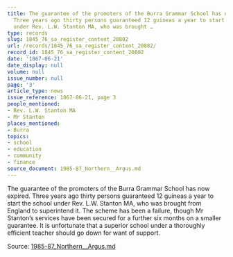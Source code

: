 ```yaml
---
title: The guarantee of the promoters of the Burra Grammar School has now expired.
  Three years ago thirty persons guaranteed 12 guineas a year to start the school
  under Rev. L.W. Stanton MA, who was brought …
type: records
slug: 1845_76_sa_register_content_20802
url: /records/1845_76_sa_register_content_20802/
record_id: 1845_76_sa_register_content_20802
date: '1867-06-21'
date_display: null
volume: null
issue_number: null
page: '3'
article_type: news
issue_reference: 1867-06-21, page 3
people_mentioned:
- Rev. L.W. Stanton MA
- Mr Stanton
places_mentioned:
- Burra
topics:
- school
- education
- community
- finance
source_document: 1985-87_Northern__Argus.md
---
```


The guarantee of the promoters of the Burra Grammar School has now expired.  Three years ago thirty persons guaranteed 12 guineas a year to start the school under Rev. L.W. Stanton MA, who was brought from England to superintend it.  The scheme has been a failure, though Mr Stanton’s services have been secured for a further six months on a smaller guarantee.  It is unfortunate that a superior school under a thoroughly efficient teacher should go down for want of support.

Source: [1985-87_Northern__Argus.md](/downloads/markdown/1985-87_Northern__Argus.md)
